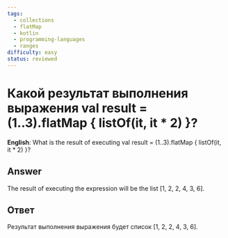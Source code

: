 ```yaml
---
tags:
  - collections
  - flatMap
  - kotlin
  - programming-languages
  - ranges
difficulty: easy
status: reviewed
---
```


# Какой результат выполнения выражения val result = (1..3).flatMap { listOf(it, it * 2) }?

**English**: What is the result of executing val result = (1..3).flatMap { listOf(it, it * 2) }?

## Answer

The result of executing the expression will be the list [1, 2, 2, 4, 3, 6].

## Ответ

Результат выполнения выражения будет список [1, 2, 2, 4, 3, 6].

